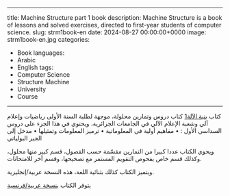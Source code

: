 ------
title: Machine Structure part 1 book
description: Machine Structure is a book of lessons and solved exercises, directed to first-year students of computer science.
slug: strm1book-en
date: 2024-08-27 00:00:00+0000
image: strm1book-en.jpg
categories:
  - Book
languages:
  - Arabic
  - English
tags:
  - Computer Science
  - Structure Machine
  - University
  - Course
---

كتاب [بنية الآلة1](https://archive.org/download/strm-1-book-taha-zerrouki-09-10-2021/STRM1-english-arabic-Taha-Zerrouki-2023-sept-21-a.pdf) كتاب دروس وتمارين محلولة، موجهة لطلبة السنة الأولى رياضيات وإعلام آلي وشعبة الإعلام الآلي في الجامعات الجزائرية،
ويحتوي في هذا الجزء على دروس السداسي الأول :
    • مفاهيم أولية في المعلوماتية
    • ترميز المعلومات وتمثيلها
    •  مدخل إلى الجبر البولياني

ويحوي الكتاب عددا كبيرا من التمارين مقسّمة حسب الفصول، قسم كبير منها محلول، وكذلك قسم خاص بفحوص التقويم المستمر مع تصحيحها، وقسم آخر للامتحانات.

ويتميز الكتاب كذلك بثنائية اللغة، هذه النسخة عربية/إنجليزية.

يتوفر الكتاب [بنسخة عربية/فرنسية](https://ia802301.us.archive.org/6/items/strm-1-book-taha-zerrouki-09-10-2021/STRM-1-Book-Taha-Zerrouki-25-12-2021.pdf)
